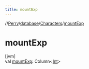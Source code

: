 ```yaml
---
title: mountExp
---
```

//[Perry](../../../index.html)/[database](../index.html)/[Characters](index.html)/[mountExp](mount-exp.html)



# mountExp



[jvm]\
val [mountExp](mount-exp.html): Column&lt;[Int](https://kotlinlang.org/api/latest/jvm/stdlib/kotlin/-int/index.html)&gt;




